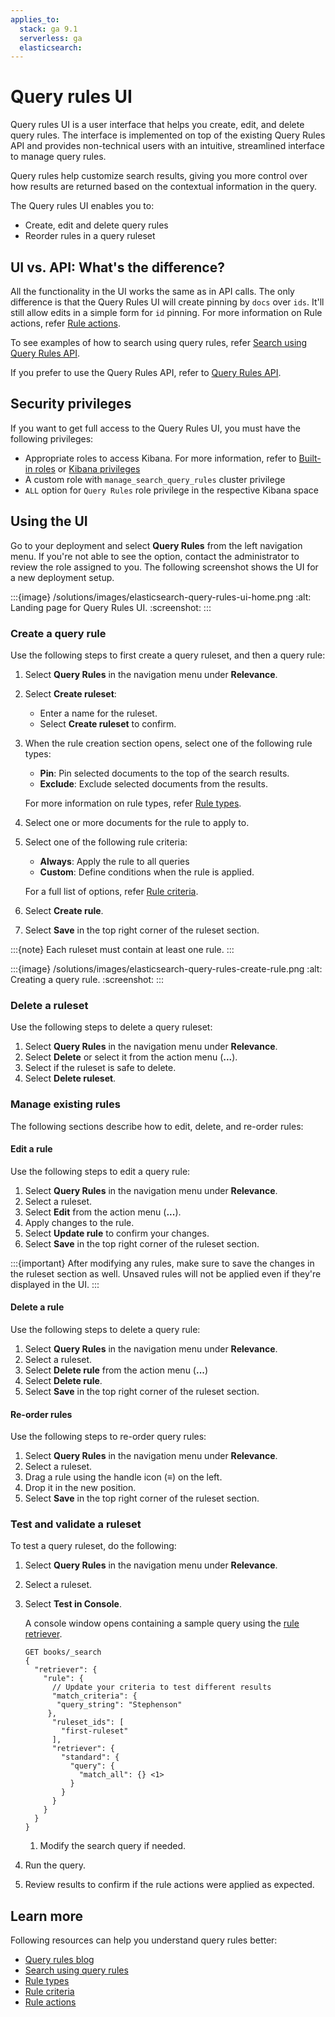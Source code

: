 ```yaml
---
applies_to:
  stack: ga 9.1
  serverless: ga
  elasticsearch:
---
```


# Query rules UI

Query rules UI is a user interface that helps you create, edit, and delete query rules. The interface is implemented on top of the existing Query Rules API and provides non-technical users with an intuitive, streamlined interface to manage query rules.

Query rules help customize search results, giving you more control over how results are returned based on the contextual information in the query.

The Query rules UI enables you to:

* Create, edit and delete query rules
* Reorder rules in a query ruleset

## UI vs. API: What's the difference?

All the functionality in the UI works the same as in API calls. The only difference is that the Query Rules UI will create pinning by `docs` over `ids`. It'll still allow edits in a simple form for `id` pinning. For more information on Rule actions, refer [Rule actions](https://www.elastic.co/docs/reference/elasticsearch/rest-apis/searching-with-query-rules#query-rule-actions).

To see examples of how to search using query rules, refer [Search using Query Rules API](https://www.elastic.co/docs/reference/elasticsearch/rest-apis/searching-with-query-rules).

If you prefer to use the Query Rules API, refer to [Query Rules API](https://www.elastic.co/docs/api/doc/elasticsearch/group/endpoint-query_rules).

## Security privileges

If you want to get full access to the Query Rules UI, you must have the following privileges:

* Appropriate roles to access Kibana. For more information, refer to [Built-in roles](https://www.elastic.co/docs/deploy-manage/users-roles/cluster-or-deployment-auth/built-in-roles) or  [Kibana privileges](https://www.elastic.co/docs/deploy-manage/users-roles/cluster-or-deployment-auth/kibana-privileges)
* A custom role with `manage_search_query_rules` cluster privilege
* `ALL` option for `Query Rules` role privilege in the respective Kibana space

## Using the UI

Go to your deployment and select **Query Rules** from the left navigation menu. If you're not able to see the option, contact the administrator to review the role assigned to you. The following screenshot shows the UI for a new deployment setup.

:::{image} /solutions/images/elasticsearch-query-rules-ui-home.png
:alt: Landing page for Query Rules UI.
:screenshot:
:::

### Create a query rule
Use the following steps to first create a query ruleset, and then a query rule:

1. Select **Query Rules** in the navigation menu under **Relevance**.
2. Select **Create ruleset**:
	- Enter a name for the ruleset.
	- Select **Create ruleset** to confirm.
3. When the rule creation section opens, select one of the following rule types:
	- **Pin**: Pin selected documents to the top of the search results.
	- **Exclude**: Exclude selected documents from the results.
   
   For more information on rule types, refer [Rule types](https://www.elastic.co/docs/reference/elasticsearch/rest-apis/searching-with-query-rules#query-rule-type).
4. Select one or more documents for the rule to apply to.
5. Select one of the following rule criteria:
    - **Always**: Apply the rule to all queries
    - **Custom**: Define conditions when the rule is applied.

   For a full list of options, refer [Rule criteria](elasticsearch://reference/elasticsearch/rest-apis/searching-with-query-rules.md#query-rule-criteria).
6. Select **Create rule**.
7. Select **Save** in the top right corner of the ruleset section.

:::{note}
Each ruleset must contain at least one rule.
:::

:::{image} /solutions/images/elasticsearch-query-rules-create-rule.png
:alt: Creating a query rule.
:screenshot:
:::

### Delete a ruleset
Use the following steps to delete a query ruleset:
1. Select **Query Rules** in the navigation menu under **Relevance**.
2. Select **Delete** or select it from the action menu (**...**).
3. Select if the ruleset is safe to delete.
4. Select **Delete ruleset**.

### Manage existing rules
The following sections describe how to edit, delete, and re-order rules:

#### Edit a rule
Use the following steps to edit a query rule:
1. Select **Query Rules** in the navigation menu under **Relevance**.
2. Select a ruleset.
3. Select **Edit** from the action menu (**...**).
4. Apply changes to the rule.
5. Select **Update rule** to confirm your changes.
6. Select **Save** in the top right corner of the ruleset section.

:::{important}
After modifying any rules, make sure to save the changes in the ruleset section as well.
Unsaved rules will not be applied even if they're displayed in the UI.
:::

#### Delete a rule
Use the following steps to delete a query rule:
1. Select **Query Rules** in the navigation menu under **Relevance**.
2. Select a ruleset.
3. Select **Delete rule** from the action menu (**...**)
4. Select **Delete rule**.
5. Select **Save** in the top right corner of the ruleset section.

#### Re-order rules
Use the following steps to re-order query rules:
1. Select **Query Rules** in the navigation menu under **Relevance**.
2. Select a ruleset.
3. Drag a rule using the handle icon (≡) on the left.
4. Drop it in the new position.
5. Select **Save** in the top right corner of the ruleset section.

### Test and validate a ruleset
To test a query ruleset, do the following:
1. Select **Query Rules** in the navigation menu under **Relevance**.
2. Select a ruleset.
3. Select **Test in Console**.

	A console window opens containing a sample query using the [rule retriever](elasticsearch://reference/elasticsearch/rest-apis/retrievers/rule-retriever.md).

	```console
	GET books/_search
	{
	  "retriever": {
	    "rule": {
	      // Update your criteria to test different results
	      "match_criteria": {
	       "query_string": "Stephenson"
	     },
	      "ruleset_ids": [
	        "first-ruleset"
	      ],
	      "retriever": {
	        "standard": {
	          "query": {
	            "match_all": {} <1>
	          }
	        }
	      }
	    }
	  }
	}
	```
	1. Modify the search query if needed.

4. Run the query.
5. Review results to confirm if the rule actions were applied as expected.


## Learn more

Following resources can help you understand query rules better:

* [Query rules blog](elasticsearch://reference/elasticsearch/mapping-reference/text.md)
* [Search using query rules](https://www.elastic.co/docs/reference/elasticsearch/rest-apis/searching-with-query-rules)
* [Rule types](https://www.elastic.co/docs/reference/elasticsearch/rest-apis/searching-with-query-rules#query-rule-type)
* [Rule criteria](https://www.elastic.co/docs/reference/elasticsearch/rest-apis/searching-with-query-rules#query-rule-criteria)
* [Rule actions](https://www.elastic.co/docs/reference/elasticsearch/rest-apis/searching-with-query-rules#query-rule-actions)

	

